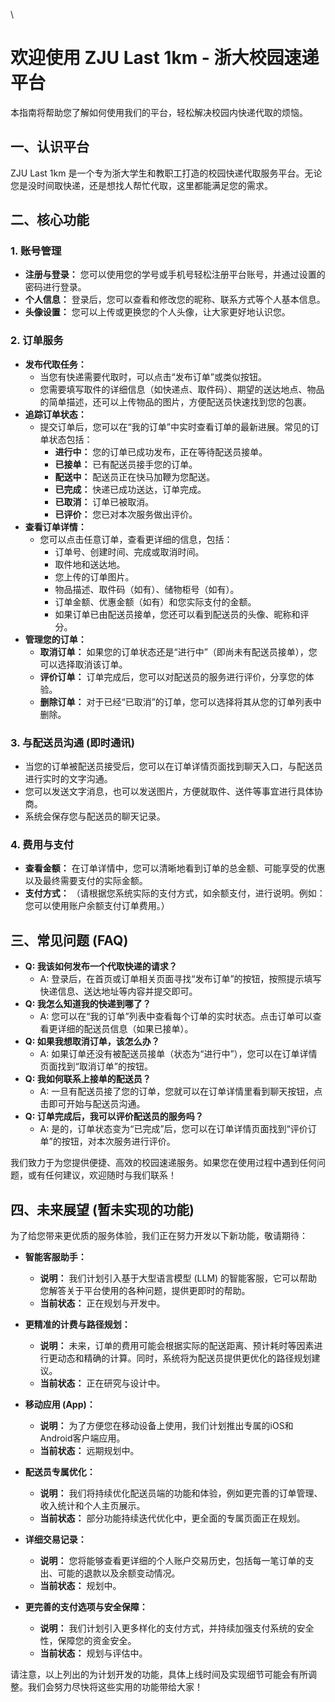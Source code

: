 \
# 欢迎使用 ZJU Last 1km - 浙大校园速递平台

本指南将帮助您了解如何使用我们的平台，轻松解决校园内快递代取的烦恼。

## 一、认识平台

ZJU Last 1km 是一个专为浙大学生和教职工打造的校园快递代取服务平台。无论您是没时间取快递，还是想找人帮忙代取，这里都能满足您的需求。

## 二、核心功能

### 1. 账号管理

*   **注册与登录：** 您可以使用您的学号或手机号轻松注册平台账号，并通过设置的密码进行登录。
*   **个人信息：** 登录后，您可以查看和修改您的昵称、联系方式等个人基本信息。
*   **头像设置：** 您可以上传或更换您的个人头像，让大家更好地认识您。

### 2. 订单服务

*   **发布代取任务：**
    *   当您有快递需要代取时，可以点击“发布订单”或类似按钮。
    *   您需要填写取件的详细信息（如快递点、取件码）、期望的送达地点、物品的简单描述，还可以上传物品的图片，方便配送员快速找到您的包裹。
*   **追踪订单状态：**
    *   提交订单后，您可以在“我的订单”中实时查看订单的最新进展。常见的订单状态包括：
        *   **进行中：** 您的订单已成功发布，正在等待配送员接单。
        *   **已接单：** 已有配送员接手您的订单。
        *   **配送中：** 配送员正在快马加鞭为您配送。
        *   **已完成：** 快递已成功送达，订单完成。
        *   **已取消：** 订单已被取消。
        *   **已评价：** 您已对本次服务做出评价。
*   **查看订单详情：**
    *   您可以点击任意订单，查看更详细的信息，包括：
        *   订单号、创建时间、完成或取消时间。
        *   取件地和送达地。
        *   您上传的订单图片。
        *   物品描述、取件码（如有）、储物柜号（如有）。
        *   订单金额、优惠金额（如有）和您实际支付的金额。
        *   如果订单已由配送员接单，您还可以看到配送员的头像、昵称和评分。
*   **管理您的订单：**
    *   **取消订单：** 如果您的订单状态还是“进行中”（即尚未有配送员接单），您可以选择取消该订单。
    *   **评价订单：** 订单完成后，您可以对配送员的服务进行评价，分享您的体验。
    *   **删除订单：** 对于已经“已取消”的订单，您可以选择将其从您的订单列表中删除。

### 3. 与配送员沟通 (即时通讯)

*   当您的订单被配送员接受后，您可以在订单详情页面找到聊天入口，与配送员进行实时的文字沟通。
*   您可以发送文字消息，也可以发送图片，方便就取件、送件等事宜进行具体协商。
*   系统会保存您与配送员的聊天记录。

### 4. 费用与支付

*   **查看金额：** 在订单详情中，您可以清晰地看到订单的总金额、可能享受的优惠以及最终需要支付的实际金额。
*   **支付方式：** （请根据您系统实际的支付方式，如余额支付，进行说明。例如：您可以使用账户余额支付订单费用。）

## 三、常见问题 (FAQ)

*   **Q: 我该如何发布一个代取快递的请求？**
    *   A: 登录后，在首页或订单相关页面寻找“发布订单”的按钮，按照提示填写快递信息、送达地址等内容并提交即可。
*   **Q: 我怎么知道我的快递到哪了？**
    *   A: 您可以在“我的订单”列表中查看每个订单的实时状态。点击订单可以查看更详细的配送员信息（如果已接单）。
*   **Q: 如果我想取消订单，该怎么办？**
    *   A: 如果订单还没有被配送员接单（状态为“进行中”），您可以在订单详情页面找到“取消订单”的按钮。
*   **Q: 我如何联系上接单的配送员？**
    *   A: 一旦有配送员接了您的订单，您就可以在订单详情里看到聊天按钮，点击即可开始与配送员沟通。
*   **Q: 订单完成后，我可以评价配送员的服务吗？**
    *   A: 是的，订单状态变为“已完成”后，您可以在订单详情页面找到“评价订单”的按钮，对本次服务进行评价。

我们致力于为您提供便捷、高效的校园速递服务。如果您在使用过程中遇到任何问题，或有任何建议，欢迎随时与我们联系！

## 四、未来展望 (暂未实现的功能)

为了给您带来更优质的服务体验，我们正在努力开发以下新功能，敬请期待：

*   **智能客服助手：**
    *   **说明：** 我们计划引入基于大型语言模型 (LLM) 的智能客服，它可以帮助您解答关于平台使用的各种问题，提供更即时的帮助。
    *   **当前状态：** 正在规划与开发中。

*   **更精准的计费与路径规划：**
    *   **说明：** 未来，订单的费用可能会根据实际的配送距离、预计耗时等因素进行更动态和精确的计算。同时，系统将为配送员提供更优化的路径规划建议。
    *   **当前状态：** 正在研究与设计中。

*   **移动应用 (App)：**
    *   **说明：** 为了方便您在移动设备上使用，我们计划推出专属的iOS和Android客户端应用。
    *   **当前状态：** 远期规划中。

*   **配送员专属优化：**
    *   **说明：** 我们将持续优化配送员端的功能和体验，例如更完善的订单管理、收入统计和个人主页展示。
    *   **当前状态：** 部分功能持续迭代优化中，更全面的专属页面正在规划。

*   **详细交易记录：**
    *   **说明：** 您将能够查看更详细的个人账户交易历史，包括每一笔订单的支出、可能的退款以及余额变动情况。
    *   **当前状态：** 规划中。

*   **更完善的支付选项与安全保障：**
    *   **说明：** 我们计划引入更多样化的支付方式，并持续加强支付系统的安全性，保障您的资金安全。
    *   **当前状态：** 规划与评估中。

请注意，以上列出的为计划开发的功能，具体上线时间及实现细节可能会有所调整。我们会努力尽快将这些实用的功能带给大家！
